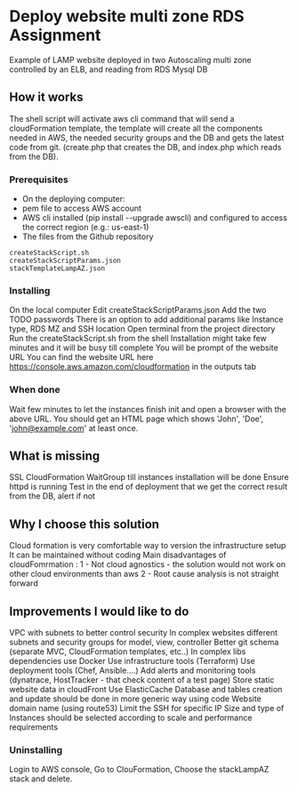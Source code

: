 # Deploy website multi zone RDS Assignment

Example of LAMP website deployed in two Autoscaling multi zone controlled by an ELB, 
and reading from RDS Mysql DB

## How it works

The shell script will activate aws cli command that will send a cloudFormation template,
the template will create all the components needed in AWS, the needed security groups
and the DB and gets the latest code from git. 
(create.php that creates the DB, and index.php which reads from the DB).

### Prerequisites

- On the deploying computer:
- pem file to access AWS account
- AWS cli installed (pip install --upgrade awscli) and configured to access the correct region (e.g.: us-east-1)
- The files from the Github repository
```
createStackScript.sh
createStackScriptParams.json
stackTemplateLampAZ.json
```

### Installing

On the local computer
Edit createStackScriptParams.json
  Add the two TODO passwords
  There is an option to add additional params like Instance type, RDS MZ and SSH location
Open terminal from the project directory
  Run the createStackScript.sh from the shell
  Installation might take few minutes and it will be busy till complete
  You will be prompt of the website URL
  You can find the website URL here https://console.aws.amazon.com/cloudformation in the outputs tab

### When done

Wait few minutes to let the instances finish init and open a browser with the above URL.
You should get an HTML page which shows 'John', 'Doe', 'john@example.com' at least once.


## What is missing

SSL
CloudFormation WaitGroup till instances installation will be done
Ensure httpd is running
Test in the end of deployment that we get the correct result from the DB, alert if not


## Why I choose this solution

Cloud formation is very comfortable way to version the infrastructure setup
It can be maintained without coding
Main disadvantages of cloudFomrmation :
1 - Not cloud agnostics - the solution would not work on other cloud environments than aws
2 - Root cause analysis is not straight forward


## Improvements I would like to do

VPC with subnets to better control security
In complex websites different subnets and security groups for model, view, controller
Better git schema (separate MVC, CloudFormation templates, etc..) 
In complex libs dependencies use Docker
Use infrastructure tools (Terraform)
Use deployment tools (Chef, Ansible....)
Add alerts and monitoring tools (dynatrace, HostTracker - that check content of a test page)
Store static website data in cloudFront
Use ElasticCache
Database and tables creation and update should be done in more generic way using code
Website domain name (using route53)
Limit the SSH for specific IP
Size and type of Instances should be selected according to scale and performance requirements


### Uninstalling

Login to AWS console, Go to ClouFormation, Choose the stackLampAZ stack and delete.







